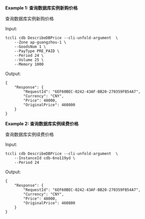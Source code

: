 **Example 1: 查询数据库实例新购价格**

查询数据库实例新购价格

Input: 

```
tccli cdb DescribeDBPrice --cli-unfold-argument  \
    --Zone ap-guangzhou-1 \
    --GoodsNum 1 \
    --PayType PRE_PAID \
    --Period 24 \
    --Volume 25 \
    --Memory 1000
```

Output: 
```
{
    "Response": {
        "RequestId": "6EF60BEC-0242-43AF-BB20-270359FB54A7",
        "Currency": "CNY",
        "Price": 48000,
        "OriginalPrice": 460800
    }
}
```

**Example 2: 查询数据库实例续费价格**

查询数据库实例续费价格

Input: 

```
tccli cdb DescribeDBPrice --cli-unfold-argument  \
    --InstanceId cdb-6no119yd \
    --Period 24
```

Output: 
```
{
    "Response": {
        "RequestId": "6EF60BEC-0242-43AF-BB20-270359FB54A7",
        "Currency": "CNY",
        "Price": 48000,
        "OriginalPrice": 460800
    }
}
```


